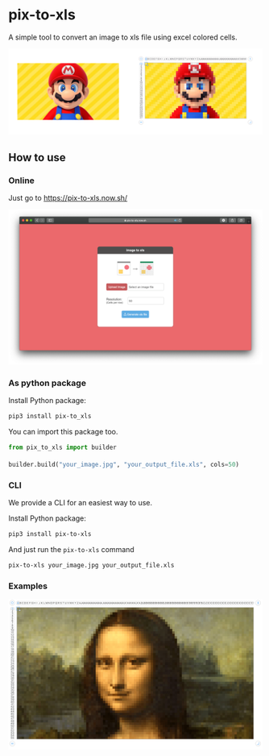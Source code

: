# pix-to-xls

A simple tool to convert an image to xls file using excel colored cells.


![mario](../images/mario@2x-min.png)
  
## How to use

### Online

Just go to https://pix-to-xls.now.sh/ 

![mario](../images/screenshot-min.png)

### As python package

Install Python package:

```bash
pip3 install pix-to_xls
```

You can import this package too.

```python
from pix_to_xls import builder

builder.build("your_image.jpg", "your_output_file.xls", cols=50)
```

### CLI

We provide a CLI for an easiest way to use.

Install Python package:

```bash
pip3 install pix-to-xls
```

And just run the `pix-to-xls` command

```bash
pix-to-xls your_image.jpg your_output_file.xls
```

### Examples

![mario](../images/monalisa-min.png)



 
